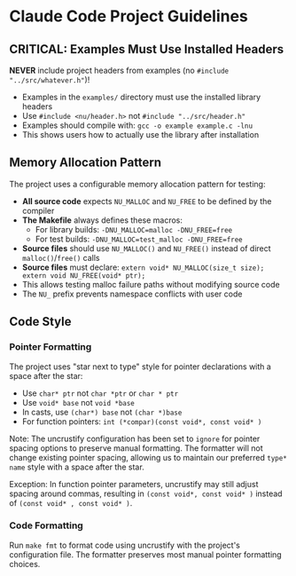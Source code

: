 # Claude Code Project Guidelines

## CRITICAL: Examples Must Use Installed Headers

**NEVER** include project headers from examples (no `#include "../src/whatever.h"`)!
- Examples in the `examples/` directory must use the installed library headers
- Use `#include <nu/header.h>` not `#include "../src/header.h"`
- Examples should compile with: `gcc -o example example.c -lnu`
- This shows users how to actually use the library after installation

## Memory Allocation Pattern

The project uses a configurable memory allocation pattern for testing:

- **All source code** expects `NU_MALLOC` and `NU_FREE` to be defined by the compiler
- **The Makefile** always defines these macros:
  - For library builds: `-DNU_MALLOC=malloc -DNU_FREE=free`
  - For test builds: `-DNU_MALLOC=test_malloc -DNU_FREE=free`
- **Source files** should use `NU_MALLOC()` and `NU_FREE()` instead of direct `malloc()`/`free()` calls
- **Source files** must declare: `extern void* NU_MALLOC(size_t size); extern void NU_FREE(void* ptr);`
- This allows testing malloc failure paths without modifying source code
- The `NU_` prefix prevents namespace conflicts with user code

## Code Style

### Pointer Formatting
The project uses "star next to type" style for pointer declarations with a space after the star:
- Use `char* ptr` not `char *ptr` or `char * ptr`
- Use `void* base` not `void *base`
- In casts, use `(char*) base` not `(char *)base`
- For function pointers: `int (*compar)(const void*, const void* )`

Note: The uncrustify configuration has been set to `ignore` for pointer spacing options to preserve manual formatting. The formatter will not change existing pointer spacing, allowing us to maintain our preferred `type* name` style with a space after the star.

Exception: In function pointer parameters, uncrustify may still adjust spacing around commas, resulting in `(const void*, const void* )` instead of `(const void* , const void* )`.

### Code Formatting
Run `make fmt` to format code using uncrustify with the project's configuration file. The formatter preserves most manual pointer formatting choices.
